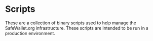 # Scripts

These are a collection of binary scripts used to help manage the SafeWallet.org infrastructure. These scripts are intended to be run in a production environment.